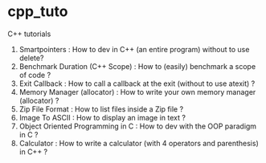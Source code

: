 # cpp_tuto
C++ tutorials
1. Smartpointers : How to dev in C++ (an entire program) without to use delete?
2. Benchmark Duration (C++ Scope) : How to (easily) benchmark a scope of code ?
3. Exit Callback : How to call a callback at the exit (without to use atexit) ?
4. Memory Manager (allocator) : How to write your own memory manager (allocator) ?
5. Zip File Format : How to list files inside a Zip file ?
6. Image To ASCII : How to display an image in text ?
7. Object Oriented Programming in C : How to dev with the OOP paradigm in C ?
8. Calculator : How to write a calculator (with 4 operators and parenthesis) in C++ ?
